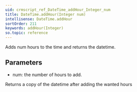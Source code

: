 ```yaml
---
uid: crmscript_ref_DateTime_addHour_Integer_num
title: DateTime.addHour(Integer num)
intellisense: DateTime.addHour
sortOrder: 211
keywords: addHour(Integer)
so.topic: reference
---
```


Adds num hours to the time and returns the datetime.



## Parameters


 - num: the number of hours to add.


Returns a copy of the datetime after adding the wanted hours


